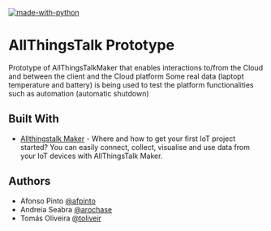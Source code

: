 [![made-with-python](https://img.shields.io/badge/Made%20with-Python-1f425f.svg)](https://www.python.org/)

# AllThingsTalk Prototype
Prototype of AllThingsTalkMaker that enables interactions to/from the Cloud and between the client and the Cloud platform
Some real data (laptopt temperature and battery) is being used to test the platform functionalities such as automation (automatic shutdown)

## Built With
* [Allthingstalk Maker](https://maker.allthingstalk.com) - Where and how to get your first IoT project started? You can easily connect, collect, visualise and use data from your IoT devices with AllThingsTalk Maker.

## Authors
* Afonso Pinto [@afpinto](https://github.ugent.be/afpinto)
* Andreia Seabra [@arochase](https://github.ugent.be/arochase)
* Tomás Oliveira [@toliveir](https://github.ugent.be/toliveir)
